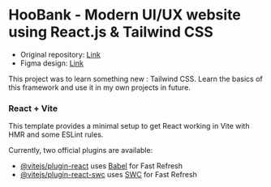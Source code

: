 # HooBank - Modern UI/UX website using React.js & Tailwind CSS

- Original repository: [Link](https://github.com/adrianhajdin/project_hoobank)
- Figma design: [Link](https://www.figma.com/file/bUGIPys15E78w9bs1l4tgS/HooBank?node-id=310%3A544&mode=dev)

This project was to learn something new : Tailwind CSS.
Learn the basics of this framework and use it in my own projects in future.

### React + Vite

This template provides a minimal setup to get React working in Vite with HMR and some ESLint rules.

Currently, two official plugins are available:

- [@vitejs/plugin-react](https://github.com/vitejs/vite-plugin-react/blob/main/packages/plugin-react/README.md) uses [Babel](https://babeljs.io/) for Fast Refresh
- [@vitejs/plugin-react-swc](https://github.com/vitejs/vite-plugin-react-swc) uses [SWC](https://swc.rs/) for Fast Refresh
